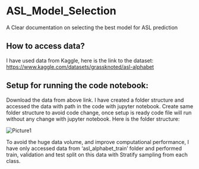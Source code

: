 # ASL_Model_Selection
A Clear documentation on selecting the best model for ASL prediction

## How to access data?

I have used data from Kaggle, here is the link to the dataset:
https://www.kaggle.com/datasets/grassknoted/asl-alphabet

## Setup for running the code notebook:
Download the data from above link. I have created a folder structure and accessed the data with path in the code with jupyter notebook.
Create same folder structure to avoid code change, once setup is ready code file will run without any change with jupyter notebook. 
Here is the folder structure:

![Picture1](https://github.com/vimaleshraja/ASL_Model_Selection/assets/54736154/9ddda780-3ab6-4727-8e54-d5902cbfefe9)

To avoid the huge data volume, and improve computational performance, I have only accessed data from ‘asl_alphabet_train’ folder and performed train, validation and test split on this data with Stratify sampling from each class.

